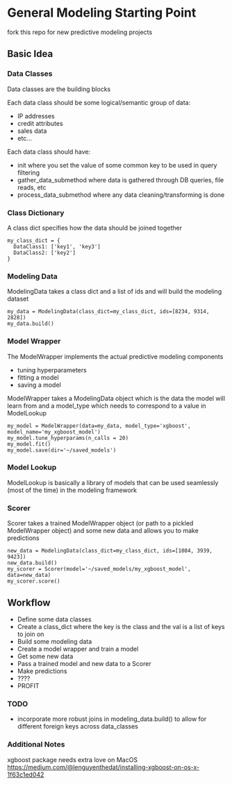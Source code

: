# General Modeling Starting Point

fork this repo for new predictive modeling projects

## Basic Idea

### Data Classes
Data classes are the building blocks

Each data class should be some logical/semantic group of data:
  * IP addresses
  * credit attributes
  * sales data
  * etc...

Each data class should have:
  * init where you set the value of some common key to be used in query filtering
  * gather_data_submethod where data is gathered through DB queries, file reads, etc
  * process_data_submethod where any data cleaning/transforming is done

### Class Dictionary
A class dict specifies how the data should be joined together
```
my_class_dict = {
  DataClass1: ['key1', 'key3']
  DataClass2: ['key2']
}
```
### Modeling Data
ModelingData takes a class dict and a list of ids and will build the modeling dataset
```
my_data = ModelingData(class_dict=my_class_dict, ids=[8234, 9314, 2828])
my_data.build()
```

### Model Wrapper
The ModelWrapper implements the actual predictive modeling components
* tuning hyperparameters
* fitting a model
* saving a model

ModelWrapper takes a ModelingData object which is the data the model will learn from and a model_type which needs to correspond to a value in ModelLookup
```
my_model = ModelWrapper(data=my_data, model_type='xgboost', model_name='my_xgboost_model')
my_model.tune_hyperparams(n_calls = 20)
my_model.fit()
my_model.save(dir='~/saved_models')
```

### Model Lookup
ModelLookup is basically a library of models that can be used seamlessly (most of the time) in the modeling framework

### Scorer
Scorer takes a trained ModelWrapper object (or path to a pickled ModelWrapper object) and some new data and allows you to make predictions
```
new_data = ModelingData(class_dict=my_class_dict, ids=[1084, 3939, 9423])
new_data.build()
my_scorer = Scorer(model='~/saved_models/my_xgboost_model', data=new_data)
my_scorer.score()
```

## Workflow

* Define some data classes
* Create a class_dict where the key is the class and the val is a list of keys to join on
* Build some modeling data
* Create a model wrapper and train a model
* Get some new data
* Pass a trained model and new data to a Scorer
* Make predictions
* ????
* PROFIT

### TODO

* incorporate more robust joins in modeling_data.build() to allow for different foreign keys across data_classes


### Additional Notes
xgboost package needs extra love on MacOS https://medium.com/@lenguyenthedat/installing-xgboost-on-os-x-1f63c1ed042
